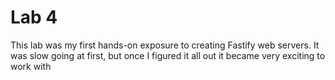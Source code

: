 # Lab 4
This lab was my first hands-on exposure to creating Fastify web servers. It was slow going at first, but once I figured it all out it became very exciting to work with
